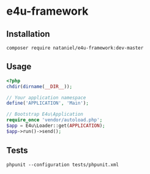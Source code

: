 # e4u-framework

## Installation
```
composer require nataniel/e4u-framework:dev-master
```

## Usage
```php
<?php
chdir(dirname(__DIR__));

// Your application namespace
define('APPLICATION', 'Main');

// Bootstrap E4u\Application
require_once 'vendor/autoload.php';
$app = E4u\Loader::get(APPLICATION);
$app->run()->send();
```

## Tests
```
phpunit --configuration tests/phpunit.xml
```